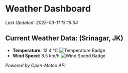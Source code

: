 
# Weather Dashboard

_Last Updated: 2025-03-11 13:19:54_

## Current Weather Data: (Srinagar, JK)
- **Temperature:** 12.4 °C ![Temperature Badge](https://img.shields.io/badge/Temperature-Low%20Temp-blue)
- **Wind Speed:** 8.5 km/h ![Wind Speed Badge](https://img.shields.io/badge/Wind%20Speed-Light%20Wind-blue)

*Powered by Open-Meteo API*
